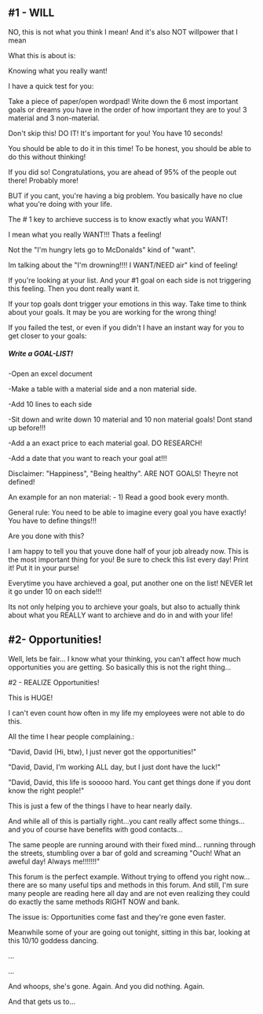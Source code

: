 ## \#1 - WILL

NO, this is not what you think I mean! And it's also NOT willpower that I mean

What this is about is:

Knowing what you really want!

I have a quick test for you:

Take a piece of paper/open wordpad! Write down the 6 most important goals or dreams you have in the order of how important they are to you! 3 material and 3 non-material.

Don't skip this! DO IT! It's important for you! You have 10 seconds!

You should be able to do it in this time! To be honest, you should be able to do this without thinking!

If you did so! Congratulations, you are ahead of 95% of the people out there! Probably more!

BUT if you cant, you're having a big problem. You basically have no clue what you're doing with your life.

The \# 1 key to archieve success is to know exactly what you WANT!

I mean what you really WANT!!! Thats a feeling!

Not the "I'm hungry lets go to McDonalds" kind of "want".

Im talking about the "I'm drowning!!!! I WANT/NEED air" kind of feeling!

If you're looking at your list. And your \#1 goal on each side is not triggering this feeling. Then you dont really want it.

If your top goals dont trigger your emotions in this way. Take time to think about your goals. It may be you are working for the wrong thing!

If you failed the test, or even if you didn't I have an instant way for you to get closer to your goals:

##### Write a GOAL-LIST!

-Open an excel document

-Make a table with a material side and a non material side.

-Add 10 lines to each side

-Sit down and write down 10 material and 10 non material goals! Dont stand up before!!!

-Add a an exact price to each material goal. DO RESEARCH!

-Add a date that you want to reach your goal at!!!

Disclaimer: "Happiness", "Being healthy". ARE NOT GOALS! Theyre not defined!

An example for an non material: - 1\) Read a good book every month.

General rule: You need to be able to imagine every goal you have exactly! You have to define things!!!

Are you done with this?

I am happy to tell you that youve done half of your job already now. This is the most important thing for you! Be sure to check this list every day! Print it! Put it in your purse!

Everytime you have archieved a goal, put another one on the list! NEVER let it go under 10 on each side!!!

Its not only helping you to archieve your goals, but also to actually think about what you REALLY want to archieve and do in and with your life!

## \#2- Opportunities!

Well, lets be fair... I know what your thinking, you can't affect how much opportunities you are getting. So basically this is not the right thing...



\#2 - REALIZE Opportunities!

This is HUGE!

I can't even count how often in my life my employees were not able to do this.



All the time I hear people complaining.:

"David, David \(Hi, btw\), I just never got the opportunities!"

"David, David, I'm working ALL day, but I just dont have the luck!"

"David, David, this life is sooooo hard. You cant get things done if you dont know the right people!"



This is just a few of the things I have to hear nearly daily.

And while all of this is partially right...you cant really affect some things... and you of course have benefits with good contacts...

The same people are running around with their fixed mind... running through the streets, stumbling over a bar of gold and screaming "Ouch! What an aweful day! Always me!!!!!!!"



This forum is the perfect example. Without trying to offend you right now... there are so many useful tips and methods in this forum. And still, I'm sure many people are reading here all day and are not even realizing they could do exactly the same methods RIGHT NOW and bank.



The issue is: Opportunities come fast and they're gone even faster.

Meanwhile some of your are going out tonight, sitting in this bar, looking at this 10/10 goddess dancing.

...

...

And whoops, she's gone. Again. And you did nothing. Again.



And that gets us to...

